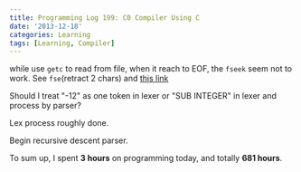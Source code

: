 ```yaml
---
title: Programming Log 199: C0 Compiler Using C
date: '2013-12-18'
categories: Learning
tags: [Learning, Compiler]
---
```


while use `getc` to read from file, when it reach to EOF, the `fseek` seem not to work. See `fse`(retract 2 chars) and [this link](http://www.ruanyifeng.com/blog/2011/11/eof.html)

Should I treat "-12" as one token in lexer or "SUB INTEGER" in lexer and process by parser?

Lex process roughly done.

Begin recursive descent parser.

To sum up, I spent **3 hours** on programming today, and totally **681 hours**.